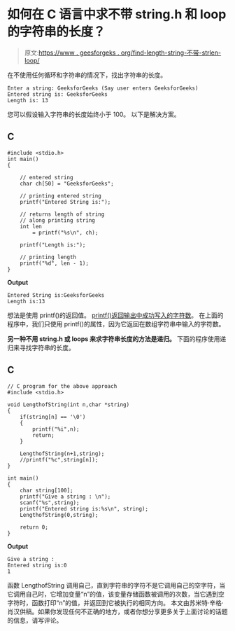 # 如何在 C 语言中求不带 string.h 和 loop 的字符串的长度？

> 原文:[https://www . geesforgeks . org/find-length-string-不带-strlen-loop/](https://www.geeksforgeeks.org/find-length-string-without-strlen-loop/)

在不使用任何循环和字符串的情况下，找出字符串的长度。

```
Enter a string: GeeksforGeeks (Say user enters GeeksforGeeks)
Entered string is: GeeksforGeeks
Length is: 13

```

您可以假设输入字符串的长度始终小于 100。
以下是解决方案。

## C

```
#include <stdio.h>
int main()
{

    // entered string
    char ch[50] = "GeeksforGeeks";

    // printing entered string
    printf("Entered String is:");

    // returns length of string
    // along printing string
    int len
        = printf("%s\n", ch);

    printf("Length is:");

    // printing length
    printf("%d", len - 1);
}
```

**Output**

```
Entered String is:GeeksforGeeks
Length is:13

```

想法是使用 printf()的返回值。
[printf()返回输出中成功写入的字符数](https://www.geeksforgeeks.org/g-fact-10/)。
在上面的程序中，我们只使用 printf()的属性，因为它返回在数组字符串中输入的字符数。

**另一种不用 string.h 或 loops 来求字符串长度的方法是递归。**
下面的程序使用递归来寻找字符串的长度。

## C

```
// C program for the above approach
#include <stdio.h>

void LengthofString(int n,char *string)
{
    if(string[n] == '\0')
    {
        printf("%i",n);
        return;
    }

    LengthofString(n+1,string);
    //printf("%c",string[n]);
}

int main()
{
    char string[100];
    printf("Give a string : \n");
    scanf("%s",string);
    printf("Entered string is:%s\n", string);
    LengthofString(0,string);

    return 0;
}
```

**Output**

```
Give a string : 
Entered string is:0
1

```

函数 LengthofString 调用自己，直到字符串的字符不是它调用自己的空字符，当它调用自己时，它增加变量“n”的值，该变量存储函数被调用的次数，当它遇到空字符时，函数打印“n”的值，并返回到它被执行的相同方向。
本文由苏米特·辛格·肖汉供稿。如果你发现任何不正确的地方，或者你想分享更多关于上面讨论的话题的信息，请写评论。